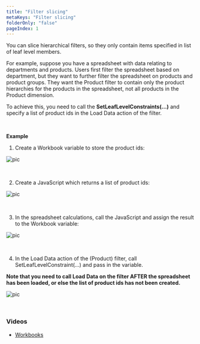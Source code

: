 ```yaml
---
title: "Filter slicing"
metaKeys: "Filter slicing"
folderOnly: "false"
pageIndex: 1
---
```


You can slice hierarchical filters, so they only contain items specified in list of leaf level members.

For example, suppose you have a spreadsheet with data relating to departments and products. Users first filter the spreadsheet based on department, but they want to further filter the spreadsheet on products and product groups. They want the Product filter to contain only the product hierarchies for the products in the spreadsheet, not all products in the Product dimension.

To achieve this, you need to call the **SetLeafLevelConstraints(…)** and specify a list of product ids in the Load Data action of the filter.


<br/>


**Example**

1. Create a Workbook variable to store the product ids:

![pic](https://profitbasedocs.blob.core.windows.net/images/slicingFilter1.png)

<br/>

2. Create a JavaScript which returns a list of product ids:

![pic](https://profitbasedocs.blob.core.windows.net/images/slicingFilter2.png)

<br/>

3. In the spreadsheet calculations, call the JavaScript and assign the result to the Workbook variable:

![pic](https://profitbasedocs.blob.core.windows.net/images/slicingFilter3.png)

<br/>

4. In the Load Data action of the (Product) filter, call SetLeafLevelConstraint(…) and pass in the variable. 

**Note that you need to call Load Data on the filter AFTER the spreadsheet has been loaded, or else the list of product ids has not been created.**

![pic](https://profitbasedocs.blob.core.windows.net/images/slicingFilter4.png)

<br/>


### Videos

* [Workbooks](../../../../videos/workbooks.md)
